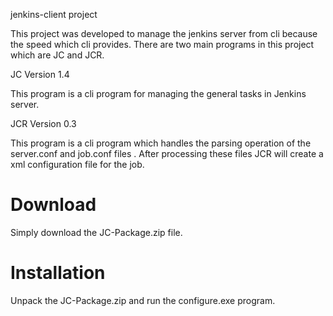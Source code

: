 jenkins-client project

This project was developed to manage the jenkins server from cli because the speed which cli provides.
There are two main programs in this project which are JC and JCR.

JC Version 1.4

This program is a cli program for managing the general tasks in Jenkins server.


JCR Version 0.3

This program is a cli program which handles the parsing operation of  the server.conf and job.conf files . After processing these files
JCR will create a xml configuration file for the job.


Download 
===================

Simply download the JC-Package.zip file.


Installation
===================

Unpack the JC-Package.zip and run the configure.exe program.

